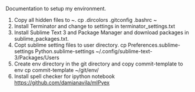 Documentation to setup my environment.

1. Copy all hidden files to ~.
    cp .dircolors .gitconfig .bashrc ~
2. Install Terminator and change to settings in terminator_settings.txt
3. Install Sublime Text 3 and Package Manager and download packages
   in sublime_packages.txt.
4. Copt sublime setting files to user directory.
    cp Preferences.sublime-settings Python.sublime-settings ~/.config/sublime-text-3/Packages/Users
5. Create env directory in the git directory and copy commit-template to env
    cp commit-template ~/git/env/
6. Install spell checker for ipython notebook https://github.com/damianavila/mIPyex